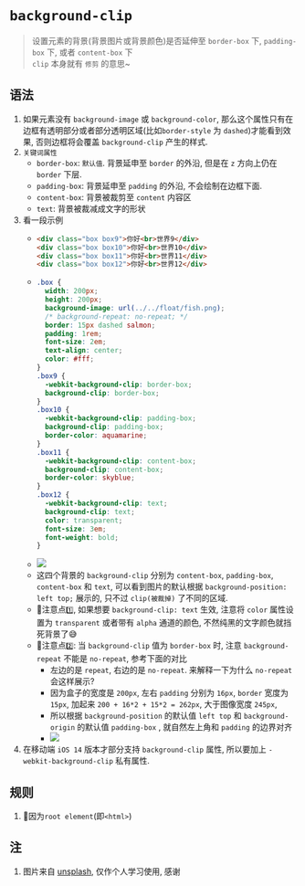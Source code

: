 # `background-clip`
> 设置元素的背景(背景图片或背景颜色)是否延伸至 `border-box` 下, `padding-box` 下, 或者 `content-box` 下 \
> `clip` 本身就有 `修剪` 的意思~ 
## 语法
1. 如果元素没有 `background-image` 或 `background-color`, 那么这个属性只有在边框有透明部分或者部分透明区域(比如`border-style` 为 `dashed`)才能看到效果, 否则边框将会覆盖 `background-clip` 产生的样式.
2. `关键词属性`
    - `border-box`: `默认值`. 背景延申至 `border` 的外沿, 但是在 `z` 方向上仍在 `border` 下层.
    - `padding-box`: 背景延申至 `padding` 的外沿, 不会绘制在边框下面.
    - `content-box`: 背景被裁剪至 `content` 内容区
    - `text`: 背景被裁减成文字的形状
3. 看一段示例
    - ```html
      <div class="box box9">你好<br>世界9</div>
      <div class="box box10">你好<br>世界10</div>
      <div class="box box11">你好<br>世界11</div>
      <div class="box box12">你好<br>世界12</div>
    - ```css
      .box {
        width: 200px;
        height: 200px;
        background-image: url(../../float/fish.png);
        /* background-repeat: no-repeat; */
        border: 15px dashed salmon;
        padding: 1rem;
        font-size: 2em;
        text-align: center;
        color: #fff;
      }
      .box9 {
        -webkit-background-clip: border-box;
        background-clip: border-box;
      }
      .box10 {
        -webkit-background-clip: padding-box;
        background-clip: padding-box;
        border-color: aquamarine;
      }
      .box11 {
        -webkit-background-clip: content-box;
        background-clip: content-box;
        border-color: skyblue;
      }
      .box12 {
        -webkit-background-clip: text;
        background-clip: text;
        color: transparent;
        font-size: 3em;
        font-weight: bold;
      }
    - ![](../../image/Snipaste_2022-03-15_20-08-06.png)
    - 这四个背景的 `background-clip` 分别为 `content-box`, `padding-box`, `content-box` 和 `text`, 可以看到图片的默认根据 `background-position: left top;` 展示的, 只不过 `clip(被裁掉)` 了不同的区域.
    - 📕注意点`1️⃣`, 如果想要 `background-clip: text` 生效, 注意将 `color` 属性设置为 `transparent` 或者带有 `alpha` 通道的颜色, 不然纯黑的文字颜色就挡死背景了😅
    - 📕注意点`2️⃣`: 当 `background-clip` 值为 `border-box` 时, 注意 `background-repeat` 不能是 `no-repeat`, 参考下面的对比
      - 左边的是 `repeat`, 右边的是 `no-repeat`. 来解释一下为什么 `no-repeat` 会这样展示?
      - 因为盒子的宽度是 `200px`, 左右 `padding` 分别为 `16px`, `border` 宽度为 `15px`, 加起来 `200 + 16*2 + 15*2 = 262px`, 大于图像宽度 `245px`,
      - 所以根据 `background-position` 的默认值 `left top` 和 `background-origin` 的默认值 `padding-box` , 就自然左上角和 `padding` 的边界对齐 
      - ![](../../image/Snipaste_2022-03-15_20-29-37.png)
4. 在移动端 `iOS 14` 版本才部分支持 `background-clip` 属性, 所以要加上 `-webkit-background-clip` 私有属性.
## 规则
1. 📕因为`root element`(即`<html>`)
## 注
1. 图片来自 [unsplash](https://unsplash.com/), 仅作个人学习使用, 感谢